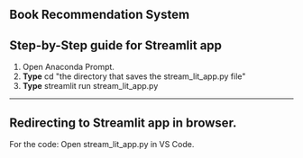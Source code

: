 ## Book Recommendation System






## Step-by-Step guide for Streamlit app
1. Open Anaconda Prompt.
2. **Type** cd "the directory that saves the stream_lit_app.py file"
3. **Type** streamlit run stream_lit_app.py
-------------------------------------------
Redirecting to Streamlit app in browser.
-------------------------------------------
For the code:
Open stream_lit_app.py in VS Code.

